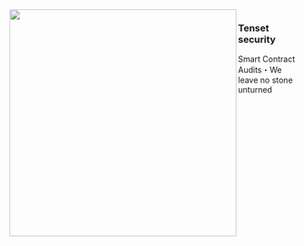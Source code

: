 <img align="left" src="https://github.com/tenset-security/.github/assets/65830545/f3aa3a3a-90ae-4bb0-a729-b60c7de46f52" width="400">

### Tenset security  
Smart Contract Audits・We leave no stone unturned
